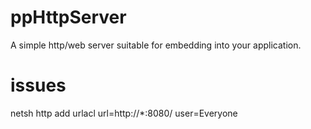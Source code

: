 # ppHttpServer
A simple http/web server suitable for embedding into your application.

# issues
netsh http add urlacl url=http://*:8080/  user=Everyone